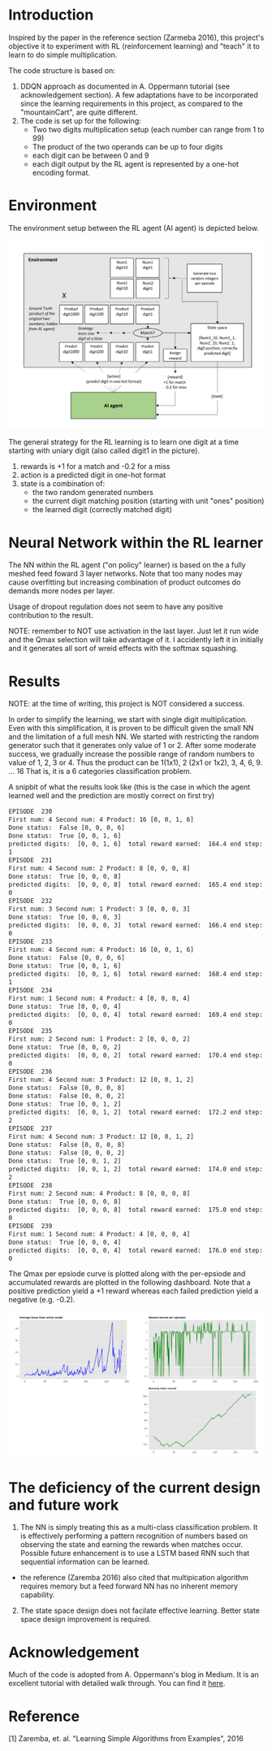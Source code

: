 # Introduction 

Inspired by the paper in the reference section (Zarmeba 2016), this project's objective it to experiment with RL (reinforcement learning) and "teach" it to learn to do simple multiplication. 

The code structure is based on:
1. DDQN approach as documented in A. Oppermann tutorial (see acknowledgement section).  A few adaptations have to be incorporated since the learning requirements in this project, as compared to the "mountainCart",  are quite different. 
2. The code is set up for the following:
   - Two two digits multiplication setup (each number can range from 1 to 99)
   - The product of the two operands can be up to four digits
   - each digit can be between 0 and 9
   - each digit output by the RL agent is represented by a one-hot encoding format.

# Environment 

The environment setup between the RL agent (AI agent) is depicted below. 

![pics](https://github.com/dennylslee/Multiplication-deepRL/blob/master/Multiplication-game-env-setup.png)

The general strategy for the RL learning is to learn one digit at a time starting with uniary digit (also called digit1 in the picture). 

1. rewards is +1 for a match and -0.2 for a miss
2. action is a predicted digit in one-hot format
3. state is a combination of:
   - the two random generated numbers
   - the current digit matching position (starting with unit "ones" position)
   - the learned digit (correctly matched digit)

# Neural Network within the RL learner

The NN within the RL agent ("on policy" learner) is based on the a fully meshed feed foward 3 layer networks.  Note that too many nodes may cause overfitting but increasing combination of product outcomes do demands more nodes per layer. 

Usage of dropout regulation does not seem to have any positive contribution to the result.

NOTE: remember to NOT use activation in the last layer.  Just let it run wide and the Qmax selection will take advantage of it.  I accidently left it in initially and it generates all sort of wreid effects with the softmax squashing.

# Results

NOTE: at the time of writing, this project is NOT considered a success. 

In order to simplify the learning, we start with single digit multiplication.  Even with this simplification, it is proven to be difficult given the small NN and the limitation of a full mesh NN. We started with restricting the random generator such that it generates only value of 1 or 2.  After some moderate success, we gradually increase the possible range of random numbers to value of 1, 2, 3 or 4. Thus the product can be 1(1x1), 2 (2x1 or 1x2), 3, 4, 6, 9. ... 16  That is, it is a 6 categories classification problem. 

A snipbit of what the results look like (this is the case in which the agent learned well and the prediction are mostly correct on first try)

```
EPISODE  230
First num: 4 Second num: 4 Product: 16 [0, 0, 1, 6]
Done status:  False [0, 0, 0, 6]
Done status:  True [0, 0, 1, 6]
predicted digits:  [0, 0, 1, 6]  total reward earned:  164.4 end step:  1
EPISODE  231
First num: 4 Second num: 2 Product: 8 [0, 0, 0, 8]
Done status:  True [0, 0, 0, 8]
predicted digits:  [0, 0, 0, 8]  total reward earned:  165.4 end step:  0
EPISODE  232
First num: 3 Second num: 1 Product: 3 [0, 0, 0, 3]
Done status:  True [0, 0, 0, 3]
predicted digits:  [0, 0, 0, 3]  total reward earned:  166.4 end step:  0
EPISODE  233
First num: 4 Second num: 4 Product: 16 [0, 0, 1, 6]
Done status:  False [0, 0, 0, 6]
Done status:  True [0, 0, 1, 6]
predicted digits:  [0, 0, 1, 6]  total reward earned:  168.4 end step:  1
EPISODE  234
First num: 1 Second num: 4 Product: 4 [0, 0, 0, 4]
Done status:  True [0, 0, 0, 4]
predicted digits:  [0, 0, 0, 4]  total reward earned:  169.4 end step:  0
EPISODE  235
First num: 2 Second num: 1 Product: 2 [0, 0, 0, 2]
Done status:  True [0, 0, 0, 2]
predicted digits:  [0, 0, 0, 2]  total reward earned:  170.4 end step:  0
EPISODE  236
First num: 4 Second num: 3 Product: 12 [0, 0, 1, 2]
Done status:  False [0, 0, 0, 8]
Done status:  False [0, 0, 0, 2]
Done status:  True [0, 0, 1, 2]
predicted digits:  [0, 0, 1, 2]  total reward earned:  172.2 end step:  2
EPISODE  237
First num: 4 Second num: 3 Product: 12 [0, 0, 1, 2]
Done status:  False [0, 0, 0, 8]
Done status:  False [0, 0, 0, 2]
Done status:  True [0, 0, 1, 2]
predicted digits:  [0, 0, 1, 2]  total reward earned:  174.0 end step:  2
EPISODE  238
First num: 2 Second num: 4 Product: 8 [0, 0, 0, 8]
Done status:  True [0, 0, 0, 8]
predicted digits:  [0, 0, 0, 8]  total reward earned:  175.0 end step:  0
EPISODE  239
First num: 1 Second num: 4 Product: 4 [0, 0, 0, 4]
Done status:  True [0, 0, 0, 4]
predicted digits:  [0, 0, 0, 4]  total reward earned:  176.0 end step:  0

```

The Qmax per epsiode curve is plotted along with the per-epsiode and accumulated rewards are plotted in the following dashboard.  Note that a positive prediction yield a +1 reward whereas each failed prediction yield a negative (e.g. -0.2).

![pics2](https://github.com/dennylslee/Multiplication-deepRL/blob/master/Results_figure.png)

# The deficiency of the current design and future work

1. The NN is simply treating this as a multi-class classification problem.  It is effectively performing a pattern recognition of numbers based on observing the state and earning the rewards when matches occur.  Possible future enhancement is to use a LSTM based RNN such that sequential information can be learned. 
 - the reference (Zaremba 2016) also cited that multipication algorithm requires memory but a feed forward NN has no inherent memory capability. 
2. The state space design does not facilate effective learning. Better state space design improvement is required. 

# Acknowledgement 

Much of the code is adopted from A. Oppermann's blog in Medium. It is an excellent tutorial with detailed walk through. You can find it [here](https://towardsdatascience.com/self-learning-ai-agents-part-ii-deep-q-learning-b5ac60c3f47).


# Reference

[1] Zaremba, et. al. "Learning Simple Algorithms from Examples", 2016